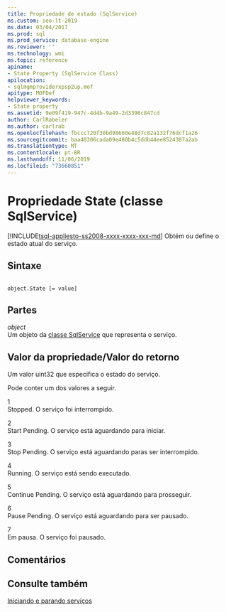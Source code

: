 ```yaml
---
title: Propriedade de estado (SqlService)
ms.custom: seo-lt-2019
ms.date: 03/04/2017
ms.prod: sql
ms.prod_service: database-engine
ms.reviewer: ''
ms.technology: wmi
ms.topic: reference
apiname:
- State Property (SqlService Class)
apilocation:
- sqlmgmproviderxpsp2up.mof
apitype: MOFDef
helpviewer_keywords:
- State property
ms.assetid: 9e09f419-947c-4d4b-9a49-2d3396c847cd
author: CarlRabeler
ms.author: carlrab
ms.openlocfilehash: fbccc720f30bd98660e48d7c82a132f76dcf1a26
ms.sourcegitcommit: baa40306cada09e480b4c5ddb44ee8524307a2ab
ms.translationtype: MT
ms.contentlocale: pt-BR
ms.lasthandoff: 11/06/2019
ms.locfileid: "73660851"
---
```

# <a name="state-property-sqlservice-class"></a>Propriedade State (classe SqlService)
[!INCLUDE[tsql-appliesto-ss2008-xxxx-xxxx-xxx-md](../../../includes/tsql-appliesto-ss2008-xxxx-xxxx-xxx-md.md)]
  Obtém ou define o estado atual do serviço.  
  
## <a name="syntax"></a>Sintaxe  
  
```  
  
object.State [= value]  
```  
  
## <a name="parts"></a>Partes  
 *object*  
 Um objeto da [classe SqlService](../../../relational-databases/wmi-provider-configuration-classes/sqlservice-class/sqlservice-class.md) que representa o serviço.  
  
## <a name="property-valuereturn-value"></a>Valor da propriedade/Valor do retorno  
 Um valor uint32 que especifica o estado do serviço.  
  
 Pode conter um dos valores a seguir.  
  
 1  
 Stopped. O serviço foi interrompido.  
  
 2  
 Start Pending. O serviço está aguardando para iniciar.  
  
 3  
 Stop Pending. O serviço está aguardando paras ser interrompido.  
  
 4  
 Running. O serviço está sendo executado.  
  
 5  
 Continue Pending. O serviço está aguardando para prosseguir.  
  
 6  
 Pause Pending. O serviço está aguardando para ser pausado.  
  
 7  
 Em pausa. O serviço foi pausado.  
  
## <a name="remarks"></a>Comentários  
  
## <a name="see-also"></a>Consulte também  
 [Iniciando e parando serviços](https://technet.microsoft.com/library/ms174886\(v=sql.105\).aspx)  
  
  
